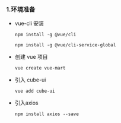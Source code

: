 ### 1.环境准备

- vue-cli 安装

  `npm install -g @vue/cli`

  `npm install -g @vue/cli-service-global`

- 创建 vue 项目

  `vue create vue-mart`

- 引入 cube-ui

  `vue add cube-ui`

- 引入axios

  `npm install axios --save`

